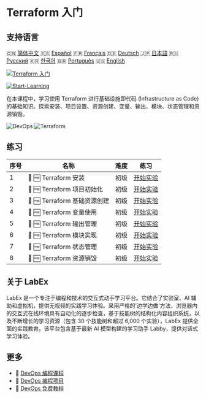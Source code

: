 # Terraform 入门

## 支持语言

🇨🇳 [简体中文](README_zh.md) 🇪🇸 [Español](README_es.md) 🇫🇷 [Français](README_fr.md) 🇩🇪 [Deutsch](README_de.md) 🇯🇵 [日本語](README_ja.md) 🇷🇺 [Русский](README_ru.md) 🇰🇷 [한국어](README_ko.md) 🇧🇷 [Português](README_pt.md) 🇺🇸 [English](README.md) 

[![Terraform 入门](https://cover-creator.labex.io/terraform-for-beginners.png?lang=zh)](https://labex.io/zh/courses/terraform-for-beginners)

[![Start-Learning](https://img.shields.io/badge/Start-Learning-whitesmoke?style=for-the-badge)](https://labex.io/zh/courses/terraform-for-beginners)

在本课程中，学习使用 Terraform 进行基础设施即代码 (Infrastructure as Code) 的基础知识。探索安装、项目设置、资源创建、变量、输出、模块、状态管理和资源销毁。

![DevOps](https://img.shields.io/badge/DevOps-whitesmoke?style=for-the-badge&logo=devops)
![Terraform](https://img.shields.io/badge/Terraform-whitesmoke?style=for-the-badge&logo=terraform)


## 练习

|   序号 | 名称                         | 难度   | 练习                                                                                                                |
|--------|------------------------------|--------|---------------------------------------------------------------------------------------------------------------------|
|      1 | 📖 🆓 Terraform 安装         | 初级   | <a target='_blank' href='https://labex.io/zh/tutorials/linux-terraform-installation-632659'>开始实验</a>            |
|      2 | 📖 🆓 Terraform 项目初始化   | 初级   | <a target='_blank' href='https://labex.io/zh/tutorials/linux-terraform-project-initialization-632662'>开始实验</a>  |
|      3 | 📖 🆓 Terraform 基础资源创建 | 初级   | <a target='_blank' href='https://labex.io/zh/tutorials/linux-terraform-basic-resource-creation-632658'>开始实验</a> |
|      4 | 📖 🆓 Terraform 变量使用     | 初级   | <a target='_blank' href='https://labex.io/zh/tutorials/linux-terraform-variables-usage-632665'>开始实验</a>         |
|      5 | 📖 🆓 Terraform 输出管理     | 初级   | <a target='_blank' href='https://labex.io/zh/tutorials/linux-terraform-outputs-management-632661'>开始实验</a>      |
|      6 | 📖 🆓 Terraform 模块实现     | 初级   | <a target='_blank' href='https://labex.io/zh/tutorials/linux-terraform-modules-implementation-632660'>开始实验</a>  |
|      7 | 📖 🆓 Terraform 状态管理     | 初级   | <a target='_blank' href='https://labex.io/zh/tutorials/linux-terraform-state-management-632664'>开始实验</a>        |
|      8 | 📖 🆓 Terraform 资源销毁     | 初级   | <a target='_blank' href='https://labex.io/zh/tutorials/linux-terraform-resource-destruction-632663'>开始实验</a>    |

## 关于 LabEx

LabEx 是一个专注于编程和技术的交互式动手学习平台。它结合了实验室、AI 辅助和虚拟机，提供无视频的实践学习体验。采用严格的'边学边做'方法，浏览器内的交互式在线环境具有自动化的逐步检查，基于技能树的结构化内容组织系统，以及不断增长的学习资源（包含 30 个技能树和超过 6,000 个实验），LabEx 提供全面的实践教育。该平台包含基于最新 AI 模型构建的学习助手 Labby，提供对话式学习体验。

## 更多

- 🔗 [DevOps 编程课程](https://github.com/labex-labs/awesome-programming-courses)
- 🔗 [DevOps 编程项目](https://github.com/labex-labs/awesome-programming-projects)
- 🔗 [DevOps 免费教程](https://github.com/labex-labs/devops-free-tutorials)

